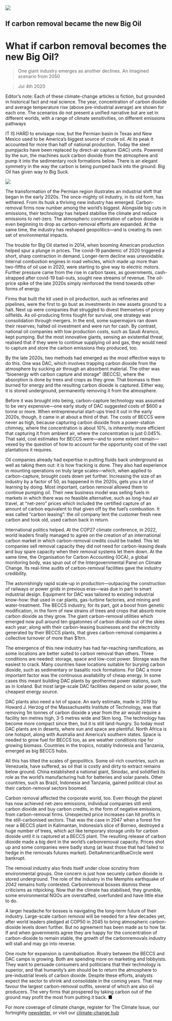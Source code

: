 ![](./images/20200704_WID005_1.jpg)

## If carbon removal became the new Big Oil

# What if carbon removal becomes the new Big Oil?

> One giant industry emerges as another declines. An imagined scenario from 2050

> Jul 4th 2020

Editor’s note: Each of these climate-change articles is fiction, but grounded in historical fact and real science. The year, concentration of carbon dioxide and average temperature rise (above pre-industrial average) are shown for each one. The scenarios do not present a unified narrative but are set in different worlds, with a range of climate sensitivities, on different emissions pathways

IT IS HARD to envisage now, but the Permian basin in Texas and New Mexico used to be America’s biggest source of crude oil. At its peak it accounted for more than half of national production. Today the steel pumpjacks have been replaced by direct-air capture (DAC) units. Powered by the sun, the machines suck carbon dioxide from the atmosphere and pump it into the sedimentary rock formations below. There is an elegant symmetry in the way the carbon is being pumped back into the ground. Big Oil has given way to Big Suck.

![](./images/wif_spec_4.png)

The transformation of the Permian region illustrates an industrial shift that began in the early 2020s. The once-mighty oil industry, in its old form, has withered. From its husk a thriving new industry has emerged. Carbon-removal firms now number among the world’s biggest. Alongside big cuts in emissions, their technology has helped stabilise the climate and reduce emissions to net-zero. The atmospheric concentration of carbon dioxide is even beginning to drop as carbon-removal efforts are expanded. At the same time, the industry has reshaped geopolitics—and is creating its own set of environmental impacts.

The trouble for Big Oil started in 2014, when booming American production helped spur a plunge in prices. The covid-19 pandemic of 2020 triggered a short, sharp contraction in demand. Longer-term decline was unavoidable. Internal combustion engines in road vehicles, which made up more than two-fifths of oil use in 2020, were starting to give way to electric motors. Further pressure came from the rise in carbon taxes, as governments, cash-strapped after covid-19 bail-outs, sought new streams of revenue. The oil-price spike of the late 2020s simply reinforced the trend towards other forms of energy.

Firms that built the kit used in oil production, such as refineries and pipelines, were the first to go bust as investments in new assets ground to a halt. Next up were companies that struggled to divest themselves of pricey oilfields. As oil-producing firms fought for survival, one strategy was consolidation through mergers. In the end, some supermajors ran down their reserves, halted oil investment and were run for cash. By contrast, national oil companies with low production costs, such as Saudi Aramco, kept pumping. But the most innovative giants, sensing an existential threat, realised that if they were to continue supplying oil and gas, they would need to capture and store the carbon emissions they produced, too.

By the late 2020s, two methods had emerged as the most effective ways to do this. One was DAC, which involves trapping carbon dioxide from the atmosphere by sucking air through an absorbent material. The other was “bioenergy with carbon capture and storage” (BECCS), where the absorption is done by trees and crops as they grow. That biomass is then burned for energy and the resulting carbon dioxide is captured. Either way, it is stored underground, permanently removing it from the atmosphere.

Before it was brought into being, carbon-capture technology was assumed to be very expensive—one early study of DAC suggested costs of $600 a tonne or more. When entrepreneurial start-ups tried it out in the early 2020s, though, it came in at about a third of that. The costs of BECCS were never as high, because capturing carbon dioxide from a power-station chimney, where the concentration is about 10%, is inherently more efficient that capturing it from ambient air, where the concentration is just 0.045%. That said, cost estimates for BECCS were—and to some extent remain—vexed by the question of how to account for the opportunity cost of the vast plantations it requires.

Oil companies already had expertise in putting fluids back underground as well as taking them out: it is how fracking is done. They also had experience in mounting operations on truly large scales—which, when applied to carbon-capture, brought costs down yet further. Increasing the size of an industry by a factor of 50, as happened in the 2020s, gets you a lot of learning by doing. Most important, carbon removal allowed them to continue pumping oil. Their new business model was selling fuels in markets in which there was no feasible alternative, such as long-haul air travel, at “net-zero” prices which included the certified capture of an amount of carbon equivalent to that given off by the fuel’s combustion. It was called “carbon leasing”: the oil company lent the customer fresh new carbon and took old, used carbon back in return.

International politics helped. At the COP27 climate conference, in 2022, world leaders finally managed to agree on the creation of an international carbon market in which carbon-removal credits could be traded. This let companies sell removal capacity they did not need for carbon-leasing deals and buy spare capacity when their removal systems let them down. At the same time, the Organisation for Carbon Accounting (OCA), a global monitoring body, was spun out of the Intergovernmental Panel on Climate Change. Its real-time audits of carbon-removal facilities gave the industry credibility.

The astonishingly rapid scale-up in production—outpacing the construction of railways or power grids in previous eras—was due in part to smart industrial design. Equipment for DAC was tailored to existing industrial know-how: that used in car plants, gas-turbine factories, and mining and water-treatment. The BECCS industry, for its part, got a boost from genetic modification, in the form of new strains of trees and crops that absorb more carbon dioxide as they grow. The giant carbon-removal utilities which emerged now pull around ten gigatonnes of carbon dioxide out of the skies each year; along with their carbon-leasing businesses and the electricity generated by their BECCS plants, that gives carbon-removal companies a collective turnover of more than $1trn.

The emergence of this new industry has had far-reaching ramifications, as some locations are better suited to carbon removal than others. Three conditions are needed: storage, space and low-cost power. Storage was the easiest to crack. Many countries have locations suitable for burying carbon dioxide, such as sedimentary or basaltic rock formations. For DAC a more important factor was the continuous availability of cheap energy. In some cases this meant building DAC plants by geothermal power stations, such as in Iceland. But most large-scale DAC facilities depend on solar power, the cheapest energy source.

DAC plants also need a lot of space. An early estimate, made in 2019 by Howard J. Herzog of the Massachusetts Institute of Technology, was that removing 1m tonnes of carbon dioxide a year from the air would require a facility ten metres high, 3-5 metres wide and 5km long. The technology has become more compact since then, but it is still land-hungry. So today most DAC plants are in deserts, where sun and space are plentiful. North Africa is one hotspot, along with Australia and America’s southern states. Space is needed to grow fuel for BECCS too, as are weather conditions ripe for growing biomass. Countries in the tropics, notably Indonesia and Tanzania, emerged as big BECCS hubs.

All this has tilted the scales of geopolitics. Some oil-rich countries, such as Venezuela, have suffered, as oil that is costly and dirty to extract remains below ground. China established a national giant, Sinodac, and solidified its role as the world’s manufacturing hub for batteries and solar panels. Other countries, such as Brazil, Indonesia and Tanzania, gained political clout as their carbon-removal sectors boomed.

Carbon removal affected the corporate world, too. Even though the planet has now achieved net-zero emissions, individual companies still emit carbon dioxide and buy carbon credits, in the form of negative emissions, from carbon-removal firms. Unexpected price increases can hit profits in the still-carbonised sectors. That was the case in 2047 when a forest fire near a BECCS plant in Kalimantan, Indonesia’s slice of Borneo, destroyed a huge number of trees, which act like temporary storage units for carbon dioxide until it is captured at a BECCS plant. The resulting release of carbon dioxide made a big dent in the world’s carbonremoval capacity. Prices shot up and some companies were badly stung (at least those that had failed to hedge in the removals futures market). DeltaAmericanBlueCircle went bankrupt.

The removal industry also finds itself under close scrutiny from environmental groups. One concern is just how securely carbon dioxide is stored underground. The role of the industry in the Memphis earthquake of 2042 remains hotly contested. Carbonremoval bosses dismiss these criticisms as nitpicking. Now that the climate has stabilised, they grumble, some environmental NGOs are overstaffed, overfunded and have little else to do.

A larger headache for bosses is navigating the long-term future of their industry. Large-scale carbon removal will be needed for a few decades yet, after world leaders pledged at COP50 in 2045 to bring atmospheric carbon-dioxide levels down further. But no agreement has been made as to how far. If and when governments agree they are happy for the concentration of carbon-dioxide to remain stable, the growth of the carbonremovals industry will stall and may go into reverse.

One route for expansion is cannibalisation. Rivalry between the BECCS and DAC camps is growing. Both are spending more on marketing and lobbyists. They want to persuade consumers and politicians that their technology is superior, and that humanity’s aim should be to return the atmosphere to pre-industrial levels of carbon dioxide. Despite these efforts, analysts expect the sector to shrink and consolidate in the coming years. That may favour the largest carbon-removal outfits, several of which are also oil producers. The very firms that prospered by taking carbon out of the ground may profit the most from putting it back. ■

For more coverage of climate change, register for The Climate Issue, our fortnightly [newsletter](https://www.economist.com//theclimateissue/), or visit our [climate-change hub](https://www.economist.com//news/2020/04/24/the-economists-coverage-of-climate-change)